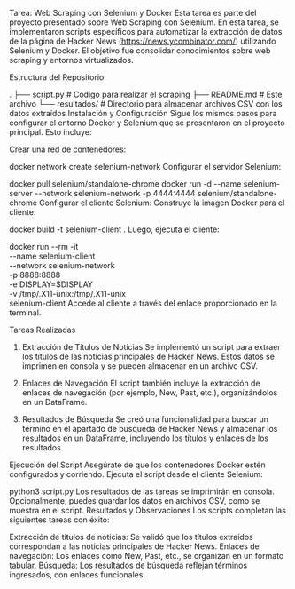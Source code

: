 Tarea: Web Scraping con Selenium y Docker
Esta tarea es parte del proyecto presentado sobre Web Scraping con Selenium. En esta tarea, se implementaron scripts específicos para automatizar la extracción de datos de la página de Hacker News (https://news.ycombinator.com/) utilizando Selenium y Docker. El objetivo fue consolidar conocimientos sobre web scraping y entornos virtualizados.

Estructura del Repositorio

.
├── script.py          # Código para realizar el scraping
├── README.md          # Este archivo
└── resultados/        # Directorio para almacenar archivos CSV con los datos extraídos
Instalación y Configuración
Sigue los mismos pasos para configurar el entorno Docker y Selenium que se presentaron en el proyecto principal. Esto incluye:

Crear una red de contenedores:


docker network create selenium-network
Configurar el servidor Selenium:


docker pull selenium/standalone-chrome
docker run -d --name selenium-server --network selenium-network -p 4444:4444 selenium/standalone-chrome
Configurar el cliente Selenium: Construye la imagen Docker para el cliente:


docker build -t selenium-client .
Luego, ejecuta el cliente:


docker run --rm -it \
    --name selenium-client \
    --network selenium-network \
    -p 8888:8888 \
    -e DISPLAY=$DISPLAY \
    -v /tmp/.X11-unix:/tmp/.X11-unix \
    selenium-client
Accede al cliente a través del enlace proporcionado en la terminal.

Tareas Realizadas
1. Extracción de Títulos de Noticias
Se implementó un script para extraer los títulos de las noticias principales de Hacker News. Estos datos se imprimen en consola y se pueden almacenar en un archivo CSV.

2. Enlaces de Navegación
El script también incluye la extracción de enlaces de navegación (por ejemplo, New, Past, etc.), organizándolos en un DataFrame.

3. Resultados de Búsqueda
Se creó una funcionalidad para buscar un término en el apartado de búsqueda de Hacker News y almacenar los resultados en un DataFrame, incluyendo los títulos y enlaces de los resultados.

Ejecución del Script
Asegúrate de que los contenedores Docker estén configurados y corriendo.
Ejecuta el script desde el cliente Selenium:

python3 script.py
Los resultados de las tareas se imprimirán en consola. Opcionalmente, puedes guardar los datos en archivos CSV, como se muestra en el script.
Resultados y Observaciones
Los scripts completan las siguientes tareas con éxito:

Extracción de títulos de noticias: Se validó que los títulos extraídos correspondan a las noticias principales de Hacker News.
Enlaces de navegación: Los enlaces como New, Past, etc., se organizan en un formato tabular.
Búsqueda: Los resultados de búsqueda reflejan términos ingresados, con enlaces funcionales.

